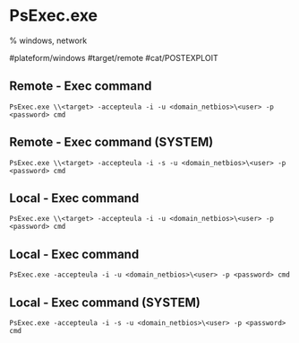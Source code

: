 # PsExec.exe
% windows, network

#plateform/windows #target/remote #cat/POSTEXPLOIT

## Remote - Exec command
```
PsExec.exe \\<target> -accepteula -i -u <domain_netbios>\<user> -p <password> cmd
```

## Remote - Exec command (SYSTEM)
```
PsExec.exe \\<target> -accepteula -i -s -u <domain_netbios>\<user> -p <password> cmd
```

## Local - Exec command
```
PsExec.exe \\<target> -accepteula -i -u <domain_netbios>\<user> -p <password> cmd
```

## Local - Exec command
```
PsExec.exe -accepteula -i -u <domain_netbios>\<user> -p <password> cmd
```

## Local - Exec command (SYSTEM)
```
PsExec.exe -accepteula -i -s -u <domain_netbios>\<user> -p <password> cmd
```